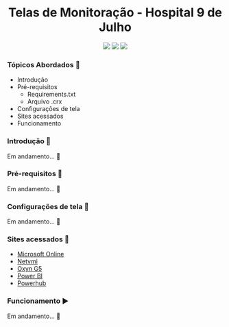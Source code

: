 <h1><div align='center'>Telas de Monitoração - Hospital 9 de Julho</div></h1>
<div align='center'>
    <img src="http://img.shields.io/static/v1?label=python%20&message=3.8.3&color=blue&logo=python"/>
    <img src="http://img.shields.io/static/v1?label=VS Code%20&message=1.47.3&color=blue&logo=visual-studio-code"/>
    <img src="http://img.shields.io/static/v1?label=status%20&message=Em%20andamento&color=yellow"/>
</div>


### Tópicos Abordados :scroll:
- Introdução 
- Pré-requisitos 
    - Requirements.txt
    - Arquivo .crx
- Configurações de tela
- Sites acessados
- Funcionamento 

### Introdução :rocket:
Em andamento... :construction:

### Pré-requisitos :pushpin:
Em andamento... :construction:

### Configurações de tela :wrench:
Em andamento... :construction:

### Sites acessados :link:
- <a href="https://login.microsoftonline.com/" target="_blank">Microsoft Online</a>
- [Netvmi](http://netvmi.com.br/)
- [Oxyn G5](https://g5.oxyn.com.br/)
- [Power BI](https://app.powerbi.com/)
- [Powerhub](http://site.powerhub.io/)

### Funcionamento :arrow_forward:
Em andamento... :construction:
